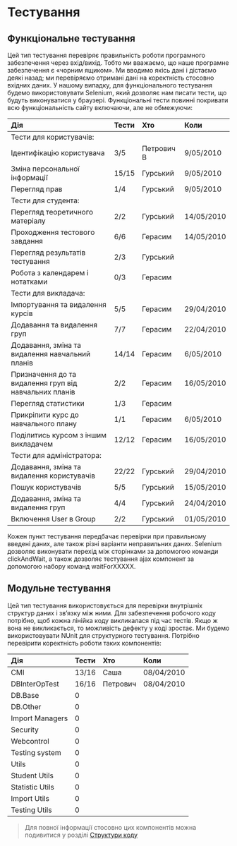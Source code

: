 # Тестування #

## Функціональне тестування ##

Цей тип тестування перевіряє правильність роботи програмного забезпечення через вхід/вихід. Тобто ми вважаємо, що наше програмне забезпечення є «чорним ящиком». Ми вводимо якісь дані і дістаємо деякі назад; ми перевіряємо отримані дані на коректність стосовно вхідних даних. У нашому випадку, для функціонального тестування будемо використовувати Selenium,  який дозволяє нам писати тести, що будуть виконуватися у браузері. Функціональні тести повинні покривати всю функціональність сайту включаючи, але не обмежуючи:

| Дія | Тести | Хто | Коли |
|:----|:------|:----|:-----|
| Тести для користувачів: |
| Ідентифікацію користувача | 3/5   | Петрович В | 9/05/2010 |
| Зміна персональної інформації | 15/15 | Гурський | 9/05/2010 |
| Перегляд прав | 1/4   | Гурський | 9/05/2010 |
| Тести для студента: |
| Перегляд теоретичного матеріалу | 2/2   | Гурський | 14/05/2010|
| Проходження тестового завдання | 6/6   | Герасим | 14/05/2010 |
| Перегляд результатів тестування | 2/3   | Гурський |      |
| Робота з календарем і нотатками | 0/3   | Герасим |      |
| Тести для викладача: |
| Імпортування та видалення курсів | 5/5   | Герасим | 29/04/2010 |
| Додавання та видалення груп | 7/7   | Герасим | 22/04/2010  |
| Додавання, зміна та видалення навчальний планів | 14/14 | Герасим | 6/05/2010 |
| Призначення до та видалення груп від навчальних планів | 2/2   | Герасим |16/05/2010 |
| Перегляд статистики | 1/3   | Герасим |      |
| Прикріпити курс до навчального плану | 1/1   | Герасим | 6/05/2010 |
| Поділитись курсом з iншим викладачем | 12/12 | Герасим | 16/05/2010 |
| Тести для адміністратора: |
| Додавання, зміна та видалення користувачів | 22/22 | Гурський | 29/04/2010|
| Пошук користувачів | 5/5   | Гурський | 15/05/2010|
| Додавання, зміна та видалення груп | 4/4   | Гурський | 24/04/2010|
| Включення User в Group | 2/2   | Гурський | 01/05/2010|

Кожен пункт тестування передбачає перевірки при правильному введені даних, але також різні варіанти неправильних даних. Selenium дозволяє виконувати перехід між сторінками за допомогою команди clickAndWait, а також дозволяє тестування ajax компонент за допомогою набору команд waitForXXXXX.


## Модульне тестування ##
Цей тип тестування використовується для перевірки внутрішніх структур даних і зв’язку між ними. Для забезпечення робочого коду потрібно, щоб кожна лінійка коду викликалася під час тестів. Якщо ж вона не викликається, то можливість дефекту у коді зростає. Ми будемо використовувати NUnit для структурного тестування. Потрібно перевірити коректність роботи таких компонентів:

| Дія | Тести | Хто | Коли |
|:----|:------|:----|:-----|
| CMI | 13/16 | Саша | 08/04/2010 |
| DBInterOpTest | 16/16 | Петрович | 08/04/2010 |
| DB.Base | 0     |     |      |
| DB.Other | 0     |     |      |
| Import Managers | 0     |     |      |
| Security | 0     |     |      |
| Webcontrol | 0     |     |      |
| Testing system | 0     |     |      |
| Utils | 0     |     |      |
| Student Utils | 0     |     |      |
| Statistic Utils | 0     |     |      |
| Import Utils | 0     |     |      |
| Testing Utils | 0     |     |      |

> Для повної інформації стосовно цих компонентів можна подивитися у розділі [Структури коду](http://code.google.com/p/iudico/wiki/CodeStructureLMS)